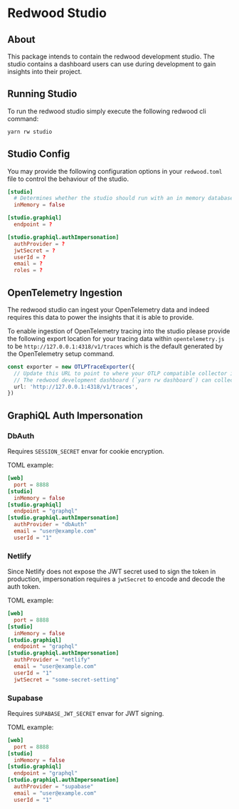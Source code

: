 # Redwood Studio

## About
This package intends to contain the redwood development studio. The studio contains a dashboard users can use during development to gain insights into their project.

## Running Studio

To run the redwood studio simply execute the following redwood cli command:
```bash
yarn rw studio
```

## Studio Config

You may provide the following configuration options in your `redwood.toml` file to control the behaviour of the studio.

```toml
[studio]
  # Determines whether the studio should run with an in memory database or persist the data to a file in your project within `./redwood`
  inMemory = false

[studio.graphiql]
  endpoint = ?

[studio.graphiql.authImpersonation]
  authProvider = ?
  jwtSecret = ?
  userId = ?
  email = ?
  roles = ?
```

## OpenTelemetry Ingestion

The redwood studio can ingest your OpenTelemetry data and indeed requires this data to power the insights that it is able to provide.

To enable ingestion of OpenTelemetry tracing into the studio please provide the following export location for your tracing data within `opentelemetry.js` to be `http://127.0.0.1:4318/v1/traces` which is the default generated by the OpenTelemetry setup command.
```ts
const exporter = new OTLPTraceExporter({
  // Update this URL to point to where your OTLP compatible collector is listening
  // The redwood development dashboard (`yarn rw dashboard`) can collect your telemetry at `http://127.0.0.1:4318/v1/traces`
  url: 'http://127.0.0.1:4318/v1/traces',
})
```

## GraphiQL Auth Impersonation

### DbAuth

Requires `SESSION_SECRET` envar for cookie encryption.

TOML example:

```toml
[web]
  port = 8888
[studio]
  inMemory = false
[studio.graphiql]
  endpoint = "graphql"
[studio.graphiql.authImpersonation]
  authProvider = "dbAuth"
  email = "user@example.com"
  userId = "1"
```

### Netlify

Since Netlify does not expose the JWT secret used to sign the token in production, impersonation requires a `jwtSecret` to encode and decode the auth token.

TOML example:

```toml
[web]
  port = 8888
[studio]
  inMemory = false
[studio.graphiql]
  endpoint = "graphql"
[studio.graphiql.authImpersonation]
  authProvider = "netlify"
  email = "user@example.com"
  userId = "1"
  jwtSecret = "some-secret-setting"
```

### Supabase

Requires `SUPABASE_JWT_SECRET` envar for JWT signing.

TOML example:

```toml
[web]
  port = 8888
[studio]
  inMemory = false
[studio.graphiql]
  endpoint = "graphql"
[studio.graphiql.authImpersonation]
  authProvider = "supabase"
  email = "user@example.com"
  userId = "1"
```
